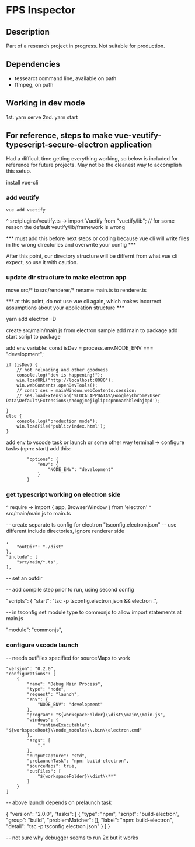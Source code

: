 # FPS Inspector

## Description

Part of a research project in progress. Not suitable for production.

## Dependencies

* tessearct command line, available on path
* ffmpeg, on path

## Working in dev mode

1st. yarn serve
2nd. yarn start


## For reference, steps to make vue-veutify-typescript-secure-electron application

Had a difficult time getting everything working, so below is included for reference for future projects. May not be the cleanest way to accomplish this setup.

install vue-cli

### add veutify

`vue add vuetify`

^ src/plugins/veutify.ts -> import Vuetify from "vuetify/lib";
// for some reason the default veutify/lib/framework is wrong

*** must add this before next steps or coding because vue cli will write files in the wrong directories and overwrite your config ***

After this point, our directory structure will be differnt from what vue cli expect, so use it with caution.


### update dir structure to make electron app
move src/* to src/renderer/*
rename main.ts to renderer.ts

*** at this point, do not use vue cli again, which makes incorrect assumptions about your application structure ***

yarn add electron -D

create src/main/main.js from electron sample
add main to package
add start script to package

add env variable: const isDev = process.env.NODE_ENV === "development";

    if (isDev) {
        // hot reloading and other goodness
        console.log("dev is happening!");
        win.loadURL("http://localhost:8080");
        win.webContents.openDevTools();
        // const ses = mainWindow.webContents.session;
        // ses.loadExtension('%LOCALAPPDATA%\Google\Chrome\User Data\Default\Extensions\nhdogjmejiglipccpnnnanhbledajbpd');

    }
    else {
        console.log("production mode");
        win.loadFile('public/index.html');
    }

add env to vscode task  or launch or some other way
terminal -> configure tasks (npm: start)
add this:

			"options": {
				"env": {
					"NODE_ENV": "development"
				}
			}


### get typescript working on electron side
^ require -> import { app, BrowserWindow } from 'electron'
^ src/main/main.js to main.ts

-- create separate ts config for electron "tsconfig.electron.json"
-- use different include directories, ignore renderer side

    ,
        "outDir": "./dist"
    },
    "include": [
        "src/main/*.ts",
    ],

-- set an outdir

-- add compile step prior to run, using second config

"scripts": {
    "start": "tsc -p tsconfig.electron.json && electron .",

-- in tsconfig set module type to commonjs to allow import statements at main.js

"module": "commonjs",


### configure vscode launch
-- needs outFiles specified for sourceMaps to work

    "version": "0.2.0",
    "configurations": [
        {
            "name": "Debug Main Process",
            "type": "node",
            "request": "launch",
            "env": {
                "NODE_ENV": "development"
            },
            "program": "${workspaceFolder}\\dist\\main\\main.js",
            "windows": {
                "runtimeExecutable": "${workspaceRoot}\\node_modules\\.bin\\electron.cmd"
            },
            "args": [
                "."
            ],
            "outputCapture": "std",
            "preLaunchTask": "npm: build-electron",
            "sourceMaps": true,
            "outFiles": [
                "${workspaceFolder}\\dist\\**"
            ]
        }
    ]

-- above launch depends on prelaunch task

{
	"version": "2.0.0",
	"tasks": [
		{
			"type": "npm",
			"script": "build-electron",
			"group": "build",
			"problemMatcher": [],
			"label": "npm: build-electron",
			"detail": "tsc -p tsconfig.electron.json"
		}
	]
}

-- not sure why debugger seems to run 2x but it works

